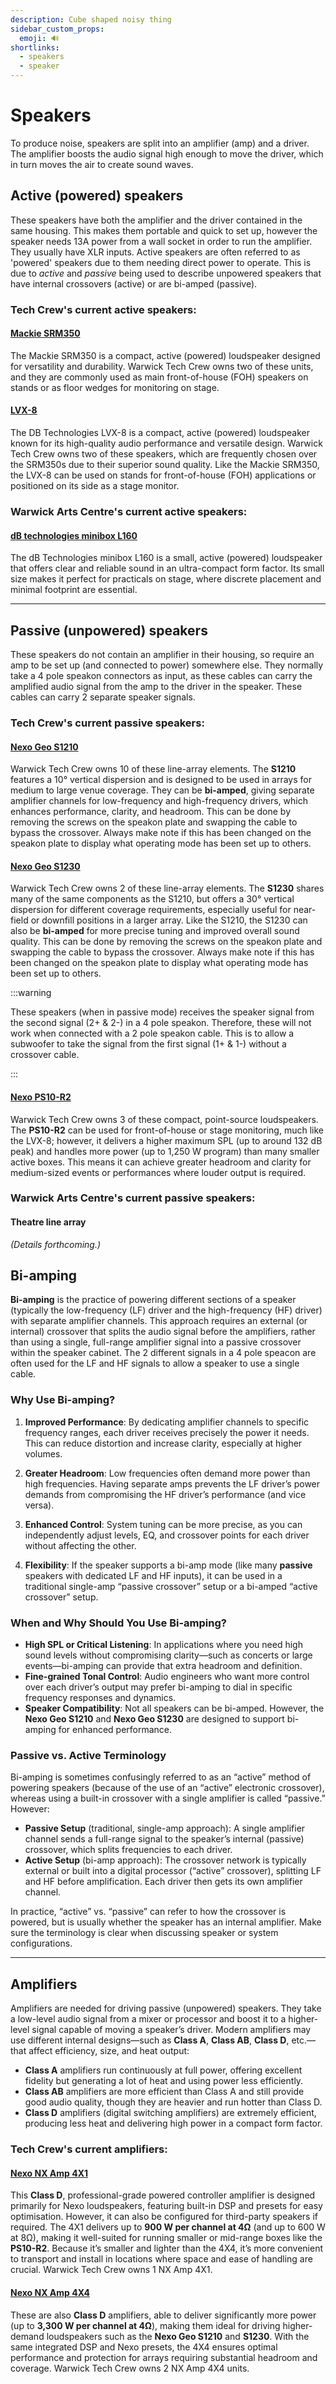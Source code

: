 ```yaml
---
description: Cube shaped noisy thing
sidebar_custom_props:
  emoji: 🔊
shortlinks:
  - speakers
  - speaker
---
```


# Speakers

To produce noise, speakers are split into an amplifier (amp) and a driver. The amplifier boosts the audio signal high
enough to move the driver, which in turn moves the air to create sound waves.

## Active (powered) speakers

These speakers have both the amplifier and the driver contained in the same housing. This makes them portable and quick
to set up, however the speaker needs 13A power from a wall socket in order to run the amplifier. They usually have XLR
inputs. Active speakers are often referred to as 'powered' speakers due to them needing direct power to operate. This is
due to _active_ and _passive_ being used to describe unpowered speakers that have internal crossovers (active) or are
bi-amped (passive).

### Tech Crew's current active speakers:

#### [Mackie SRM350](https://mackie.com/en/products/loudspeakers/srm-portable/SRM350.html)

The Mackie SRM350 is a compact, active (powered) loudspeaker designed for versatility and durability. Warwick Tech Crew
owns two of these units, and they are commonly used as main front-of-house (FOH) speakers on stands or as floor wedges
for monitoring on stage.

#### [LVX-8](https://www.dbtechnologies.com/en/products/lvx/lvx-8/)

The DB Technologies LVX-8 is a compact, active (powered) loudspeaker known for its high-quality audio performance and
versatile design. Warwick Tech Crew owns two of these speakers, which are frequently chosen over the SRM350s due to
their superior sound quality. Like the Mackie SRM350, the LVX-8 can be used on stands for front-of-house (FOH)
applications or positioned on its side as a stage monitor.

### Warwick Arts Centre's current active speakers:

#### [dB technologies minibox L160](https://www.dbtechnologies.com/en/products/mini-box/minibox-l-160d/)

The dB Technologies minibox L160 is a small, active (powered) loudspeaker that offers clear and reliable sound in an
ultra-compact form factor. Its small size makes it perfect for practicals on stage, where discrete placement and minimal
footprint are essential.

---

## Passive (unpowered) speakers

These speakers do not contain an amplifier in their housing, so require an amp to be set up (and connected to power)
somewhere else. They normally take a 4 pole speakon connectors as input, as these cables can carry the amplified audio
signal from the amp to the driver in the speaker. These cables can carry 2 separate speaker signals.

### Tech Crew's current passive speakers:

#### [Nexo Geo S1210](https://www.nexo-sa.com/products/geo-s1210/)

Warwick Tech Crew owns 10 of these line-array elements. The **S1210** features a 10° vertical dispersion and is designed
to be used in arrays for medium to large venue coverage.
They can be **bi-amped**, giving separate amplifier channels for low-frequency and high-frequency drivers, which
enhances performance, clarity, and headroom. This can be done by removing the screws on the speakon plate and swapping
the cable to bypass the crossover. Always make note if this has been changed on the speakon plate to display what
operating mode has been set up to others.

#### [Nexo Geo S1230](https://www.nexo-sa.com/products/geo-s1230/)

Warwick Tech Crew owns 2 of these line-array elements. The **S1230** shares many of the same components as the S1210,
but offers a 30° vertical dispersion for different coverage requirements, especially useful for near-field or downfill
positions in a larger array.
Like the S1210, the S1230 can also be **bi-amped** for more precise tuning and improved overall sound quality. This can
be done by removing the screws on the speakon plate and swapping the cable to bypass the crossover. Always make note if
this has been changed on the speakon plate to display what operating mode has been set up to others.

:::warning

These speakers (when in passive mode) receives the speaker signal from the second signal (2+ & 2-) in a 4 pole speakon.
Therefore, these will not work when connected with a 2 pole speakon cable. This is to allow a subwoofer to take the
signal from the first signal (1+ & 1-) without a crossover cable.

:::

#### [Nexo PS10-R2](https://www.nexo-sa.com/products/ps10-r2/)

Warwick Tech Crew owns 3 of these compact, point-source loudspeakers. The **PS10-R2** can be used for front-of-house or
stage monitoring, much like the LVX-8; however, it delivers a higher maximum SPL (up to around 132 dB peak) and handles
more power (up to 1,250 W program) than many smaller active boxes.
This means it can achieve greater headroom and clarity for medium-sized events or performances where louder output is
required.

### Warwick Arts Centre's current passive speakers:

#### Theatre line array

_(Details forthcoming.)_

## Bi-amping

**Bi-amping** is the practice of powering different sections of a speaker (typically the low-frequency (LF) driver and
the high-frequency (HF) driver) with separate amplifier channels. This approach requires an external (or internal)
crossover that splits the audio signal before the amplifiers, rather than using a single, full-range amplifier signal
into a passive crossover within the speaker cabinet. The 2 different signals in a 4 pole speacon are often used for the
LF and HF signals to allow a speaker to use a single cable.

### Why Use Bi-amping?

1. **Improved Performance**: By dedicating amplifier channels to specific frequency ranges, each driver receives
   precisely the power it needs. This can reduce distortion and increase clarity, especially at higher volumes.

2. **Greater Headroom**: Low frequencies often demand more power than high frequencies. Having separate amps prevents
   the LF driver’s power demands from compromising the HF driver’s performance (and vice versa).

3. **Enhanced Control**: System tuning can be more precise, as you can independently adjust levels, EQ, and crossover
   points for each driver without affecting the other.

4. **Flexibility**: If the speaker supports a bi-amp mode (like many **passive** speakers with dedicated LF and HF
   inputs), it can be used in a traditional single-amp “passive crossover” setup or a bi-amped “active crossover” setup.

### When and Why Should You Use Bi-amping?

- **High SPL or Critical Listening**: In applications where you need high sound levels without compromising clarity—such
  as concerts or large events—bi-amping can provide that extra headroom and definition.
- **Fine-grained Tonal Control**: Audio engineers who want more control over each driver’s output may prefer bi-amping
  to dial in specific frequency responses and dynamics.
- **Speaker Compatibility**: Not all speakers can be bi-amped. However, the **Nexo Geo S1210** and **Nexo Geo S1230**
  are designed to support bi-amping for enhanced performance.

### Passive vs. Active Terminology

Bi-amping is sometimes confusingly referred to as an “active” method of powering speakers (because of the use of an
“active” electronic crossover), whereas using a built-in crossover with a single amplifier is called “passive.” However:

- **Passive Setup** (traditional, single-amp approach): A single amplifier channel sends a full-range signal to the
  speaker’s internal (passive) crossover, which splits frequencies to each driver.
- **Active Setup** (bi-amp approach): The crossover network is typically external or built into a digital processor
  (“active” crossover), splitting LF and HF before amplification. Each driver then gets its own amplifier channel.

In practice, “active” vs. “passive” can refer to how the crossover is powered, but is usually whether the speaker has an
internal amplifier. Make sure the terminology is clear when discussing speaker or system configurations.

---

## Amplifiers

Amplifiers are needed for driving passive (unpowered) speakers.
They take a low-level audio signal from a mixer or processor and boost it to a higher-level signal capable of moving a
speaker’s driver. Modern amplifiers may use different internal designs—such as **Class A**, **Class AB**, **Class D**,
etc.—that affect efficiency, size, and heat output:

- **Class A** amplifiers run continuously at full power, offering excellent fidelity but generating a lot of heat and
  using power less efficiently.
- **Class AB** amplifiers are more efficient than Class A and still provide good audio quality, though they are heavier
  and run hotter than Class D.
- **Class D** amplifiers (digital switching amplifiers) are extremely efficient, producing less heat and delivering high
  power in a compact form factor.

### Tech Crew's current amplifiers:

#### [Nexo NX Amp 4X1](https://www.nexo-sa.com/products/nxamp4x1/)

This **Class D**, professional-grade powered controller amplifier is designed primarily for Nexo loudspeakers, featuring
built-in DSP and presets for easy optimisation. However, it can also be configured for third-party speakers if required.
The 4X1 delivers up to **900 W per channel at 4Ω** (and up to 600 W at 8Ω), making it well-suited for running smaller or
mid-range boxes like the **PS10-R2**. Because it’s smaller and lighter than the 4X4, it’s more convenient to transport
and install in locations where space and ease of handling are crucial. Warwick Tech Crew owns 1 NX Amp 4X1.

#### [Nexo NX Amp 4X4](https://www.nexo-sa.com/products/nxamp4x4/)

These are also **Class D** amplifiers, able to deliver significantly more power (up to **3,300 W per channel at 4Ω**),
making them ideal for driving higher-demand loudspeakers such as the **Nexo Geo S1210** and **S1230**. With the same
integrated DSP and Nexo presets, the 4X4 ensures optimal performance and protection for arrays requiring substantial
headroom and coverage. Warwick Tech Crew owns 2 NX Amp 4X4 units.
